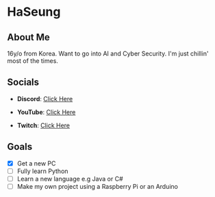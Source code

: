 # HaSeung
## About Me

16y/o from Korea. Want to go into AI and Cyber Security. I'm just chillin' most of the times.

## Socials

- **Discord**: [Click Here](https://discord.com/users/201787864306941952)

- **YouTube**: [Click Here](https://www.youtube.com/channel/UCcuiCq3HdafsHd9U7-uGSuA)

- **Twitch**: [Click Here](https://www.twitch.tv/haseung_)

## Goals

- [X] Get a new PC
- [ ] Fully learn Python
- [ ] Learn a new language e.g Java or C#
- [ ] Make my own project using a Raspberry Pi or an Arduino
